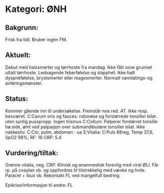 # Kategori: ØNH
## Bakgrunn:
Frisk fra tidl. Bruker ingen FM.

## Aktuelt:
Debut med halssmerter og tørrhoste fra mandag. Ikke fått sove grunnet uttalt tørrhoste. Ledsagende feberfølelse og slapphet. Ikke hatt dyspnéfølelse, brystsmerter eller magesmerter. Normalt vannlatings-og avføringsmønster.

## Status:
Kommer gående inn til undersøkelse. Fremstår noe red. AT. Ikke resp. besværet. 
C:Cavum oris og fauces: ruborøse og forstørrede tonsiller bilat. uten synlig pusspropp. Ingen trismus 
C:Collum: Palperer forstørret tonsille hø.side, ømt ved palpasjon over submandibulære tonsiller bilat. Ikke nakkestiv.
C:Cor, pulm, abdomen : ua 
S:Vitalia: C:Puls 88reg, Temp 37,6, SpO2 98%, RF: 16 
CRP: 5.4

## Vurdering/tiltak:
Grønne vitalia, neg. CRP. Klinisk og anamnestisk forenlig med viral ØLI. Får rp. på cosylan vb. og oppfordres til tilstrekkelig med væske og hvile. Paracet + ibux vb. Rekontakt FL ved mangelfull bedring.

Epikrise/informasjon til andre: FL

